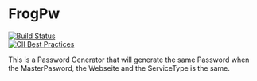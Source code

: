 FrogPw
======
[![Build Status](https://travis-ci.org/Serverfrog/FrogPw.png?branch=master)](https://travis-ci.org/Serverfrog/FrogPw)   
[![CII Best Practices](https://bestpractices.coreinfrastructure.org/projects/279/badge)](https://bestpractices.coreinfrastructure.org/projects/279)


This is a Password Generator that will generate the same Password when the MasterPasword, the Webseite and the ServiceType is the same.
